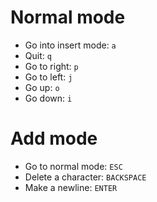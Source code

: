 # Normal mode

- Go into insert mode: `a`
- Quit: `q`
- Go to right: `p`
- Go to left: `j`
- Go up: `o`
- Go down: `i`

# Add mode

- Go to normal mode: `ESC`
- Delete a character: `BACKSPACE`
- Make a newline: `ENTER`
